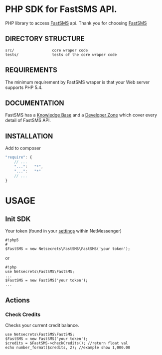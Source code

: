 PHP SDK for FastSMS API.
===========================
PHP library to access [FastSMS](http://www.fastsms.co.uk/) api.
Thank you for choosing [FastSMS](http://www.fastsms.co.uk/)

DIRECTORY STRUCTURE
-------------------

```
src/                 core wraper code
tests/               tests of the core wraper code
```

REQUIREMENTS
------------

The minimum requirement by FastSMS wraper is that your Web server supports PHP 5.4.

DOCUMENTATION
-------------
FastSMS has a [Knowledge Base](http://support.fastsms.co.uk/knowledgebase/) and 
a [Developer Zone](http://support.fastsms.co.uk/knowledgebase/category/developer-zone/) which cover every detail of FastSMS API.

INSTALLATION
-------------
Add to composer
```js
"require": {
    // ...
    "...":   "*",
    "...":   "*"
    // ...
}
```

USAGE
=============
Init SDK
-------------
Your token (found in your [settings](https://my.fastsms.co.uk/account/settings) within NetMessenger)
```
#!php5
#
$FastSMS = new Netsecrets\FastSMS\FastSMS('your token');
```
or
```
#!php
use Netsecrets\FastSMS\FastSMS;
...
$FastSMS = new FastSMS('your token');
...
```

Actions
-------------
### Check Credits
Checks your current credit balance.
```
use Netsecrets\FastSMS\FastSMS;
$FastSMS = new FastSMS('your token');
$credits = $FastSMS->checkCredits(); //return float val
echo number_format($credits, 2); //example show 1,000.00
```
